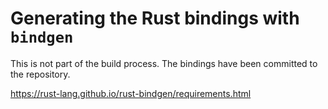 Generating the Rust bindings with `bindgen`
===========================================

This is not part of the build process.
The bindings have been committed to the repository.

https://rust-lang.github.io/rust-bindgen/requirements.html
